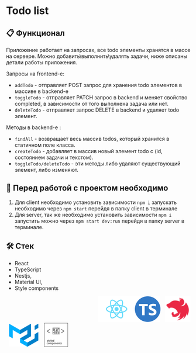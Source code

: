 # Todo list
## :clipboard: Функционал
Приложение работает на запросах, все todo элементы хранятся в массе на сервере. 
Можно добавить\выполнить\удалять задачи, ниже описаны детали работы приложения.

Запросы на frontend-е:
- `addTodo` - отправляет POST запрос для хранения todo элементов в массиве в backend-е
- `toggleTodo` - отправляет PATCH запрос в backend и меняет свойство completed, в зависимости от того выполнена задача или нет.
- `deleteTodo` - отправляет запрос DELETE в backend и удаляет todo элемент.

Методы в backend-е :
- `findAll` - возвращает весь массив todos, который хранится в статичном поле класса.
- `createTodo` - добавляет в массив новый элемент todo с (id, состоянием задачи и текстом).
- `toggleTodo/deleteTodo` - эти методы либо удаляют существующий элемент, либо изменяют.

## :memo: Перед работой с проектом необходимо
1. Для client необходимо установить зависимости `npm i` запускать необходимо через `npm start` перейдя в папку client в терминале
2. Для server, так же необходимо установить зависимости `npm i` запустить можно через `npm start dev:run` перейдя в папку server в терминале.

## :hammer_and_wrench: Стек 
 - React
 - TypeScript
 - Nestjs, 
 - Material UI,
 - Style components

&nbsp;&nbsp;&nbsp;&nbsp;&nbsp;&nbsp;&nbsp;&nbsp;&nbsp;&nbsp;&nbsp;&nbsp;&nbsp;&nbsp;&nbsp;&nbsp;&nbsp;&nbsp;&nbsp;&nbsp;&nbsp;&nbsp;&nbsp;&nbsp;&nbsp;&nbsp;&nbsp;&nbsp;&nbsp;&nbsp;&nbsp;&nbsp;&nbsp;&nbsp;&nbsp;&nbsp;&nbsp;&nbsp;&nbsp;&nbsp;&nbsp;&nbsp;&nbsp;&nbsp;&nbsp;&nbsp;&nbsp;&nbsp;&nbsp;&nbsp;&nbsp;&nbsp;&nbsp;&nbsp;&nbsp;&nbsp;&nbsp;&nbsp;&nbsp;&nbsp;&nbsp;&nbsp;&nbsp;
<img src="https://raw.githubusercontent.com/Heartright/stack_icon/6dab1175d1a19e38473a987cb1818b1a2141a265/react-logo.svg" width="100"><img src="https://raw.githubusercontent.com/Heartright/stack_icon/6dab1175d1a19e38473a987cb1818b1a2141a265/ts-logo.svg" width="70">
&nbsp;
<img src="https://raw.githubusercontent.com/Heartright/stack_icon/6dab1175d1a19e38473a987cb1818b1a2141a265/nestjs-logo.svg" width="70">
&nbsp;
<img src="https://raw.githubusercontent.com/Heartright/stack_icon/6dab1175d1a19e38473a987cb1818b1a2141a265/material-ui-logo.svg" width="80">
&nbsp;&nbsp;
<img src="https://raw.githubusercontent.com/Heartright/stack_icon/6dab1175d1a19e38473a987cb1818b1a2141a265/styled-components-logo.svg" width="65">

